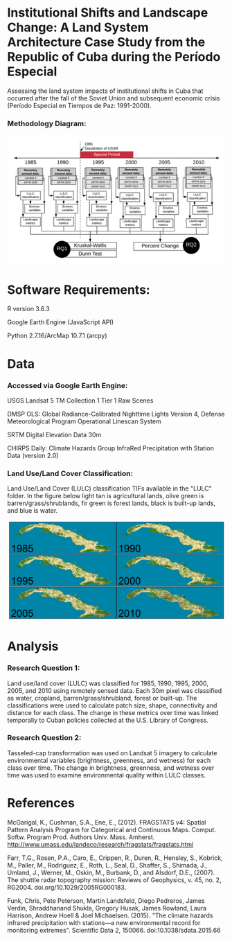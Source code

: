# Institutional Shifts and Landscape Change: A Land System Architecture Case Study from the Republic of Cuba during the Período Especial
Assessing the land system impacts of institutional shifts in Cuba that occurred after the fall of the Soviet Union and subsequent economic crisis (Período Especial en Tiempos de Paz: 1991-2000).

### Methodology Diagram:
![alt text](images/researchDesign.png "Methodology Diagram")

# Software Requirements:
R version 3.6.3

Google Earth Engine (JavaScript API)

Python 2.7.16/ArcMap 10.7.1 (arcpy)

# Data

### Accessed via Google Earth Engine: 
USGS Landsat 5 TM Collection 1 Tier 1 Raw Scenes

DMSP OLS: Global Radiance-Calibrated Nighttime Lights Version 4, Defense Meteorological Program Operational Linescan System

SRTM Digital Elevation Data 30m

CHIRPS Daily: Climate Hazards Group InfraRed Precipitation with Station Data (version 2.0)

### Land Use/Land Cover Classification:
Land Use/Land Cover (LULC) classification TIFs available in the "LULC" folder. In the figure below light tan is agricultural lands, olive green is barren/grass/shrublands, fir green is forest lands, black is built-up lands, and blue is water.

![alt text](images/CubaLULC_2020.03.06.png "LULC Maps")

# Analysis

### Research Question 1:
Land use/land cover (LULC) was classified for 1985, 1990, 1995, 2000, 2005, and 2010 using remotely sensed data. Each 30m pixel was classified as water, cropland, barren/grass/shrubland, forest or built-up. The classifications were used to calculate patch size, shape, connectivity and distance for each class. The change in these metrics over time was linked temporally to Cuban policies collected at the U.S. Library of Congress.

### Research Question 2:
Tasseled-cap transformation was used on Landsat 5 imagery to calculate environmental variables (brightness, greenness, and wetness) for each class over time. The change in brightness, greenness, and wetness over time was used to examine environmental quality within LULC classes.

# References
McGarigal, K., Cushman, S.A., Ene, E., (2012). FRAGSTATS v4: Spatial Pattern Analysis Program for Categorical and Continuous Maps. Comput. Softw. Program Prod. Authors Univ. Mass. Amherst. http://www.umass.edu/landeco/research/fragstats/fragstats.html

Farr, T.G., Rosen, P.A., Caro, E., Crippen, R., Duren, R., Hensley, S., Kobrick, M., Paller, M., Rodriguez, E., Roth, L., Seal, D., Shaffer, S., Shimada, J., Umland, J., Werner, M., Oskin, M., Burbank, D., and Alsdorf, D.E., (2007). The shuttle radar topography mission: Reviews of Geophysics, v. 45, no. 2, RG2004. doi.org/10.1029/2005RG000183.

Funk, Chris, Pete Peterson, Martin Landsfeld, Diego Pedreros, James Verdin, Shraddhanand Shukla, Gregory Husak, James Rowland, Laura Harrison, Andrew Hoell & Joel Michaelsen. (2015). "The climate hazards infrared precipitation with stations—a new environmental record for monitoring extremes". Scientific Data 2, 150066. doi:10.1038/sdata.2015.66

